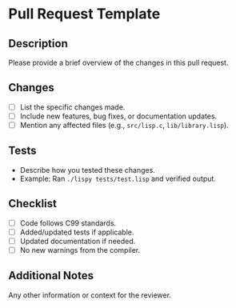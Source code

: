 # Pull Request Template

## Description

Please provide a brief overview of the changes in this pull request.

## Changes

- [ ] List the specific changes made.
- [ ] Include new features, bug fixes, or documentation updates.
- [ ] Mention any affected files (e.g., `src/lisp.c`, `lib/library.lisp`).

## Tests

- Describe how you tested these changes.
- Example: Ran `./lispy tests/test.lisp` and verified output.

## Checklist

- [ ] Code follows C99 standards.
- [ ] Added/updated tests if applicable.
- [ ] Updated documentation if needed.
- [ ] No new warnings from the compiler.

## Additional Notes

Any other information or context for the reviewer.
